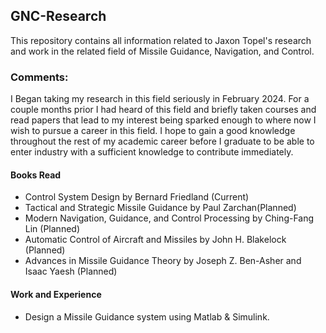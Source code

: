 ## GNC-Research 

This repository contains all information related to Jaxon Topel's research and work in the related field of Missile Guidance, Navigation, and Control.

### Comments:
I Began taking my research in this field seriously in February 2024. For a couple months prior I had heard of this field and briefly taken courses and read papers that lead to my interest being sparked enough to where now I wish to pursue a career in this field. I hope to gain a good knowledge throughout the rest of my academic career before I graduate to be able to enter industry with a sufficient knowledge to contribute immediately.

#### Books Read

- Control System Design by Bernard Friedland (Current)
- Tactical and Strategic Missile Guidance by Paul Zarchan(Planned)
- Modern Navigation, Guidance, and Control Processing  by Ching-Fang Lin (Planned)
- Automatic Control of Aircraft and Missiles by John H. Blakelock (Planned)
- Advances in Missile Guidance Theory by Joseph Z. Ben-Asher and Isaac Yaesh (Planned)

#### Work and Experience

- Design a Missile Guidance system using Matlab & Simulink.

